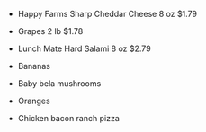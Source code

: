 * Happy Farms Sharp Cheddar Cheese	8 oz	$1.79 
	
* Grapes	2 lb	$1.78 
	
* Lunch Mate Hard Salami	8 oz	$2.79 

* Bananas 
* Baby bela mushrooms 
* Oranges 
* Chicken bacon ranch pizza 
